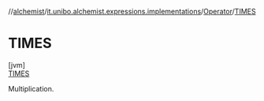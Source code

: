 //[alchemist](../../../../index.md)/[it.unibo.alchemist.expressions.implementations](../../index.md)/[Operator](../index.md)/[TIMES](index.md)

# TIMES

[jvm]\
[TIMES](index.md)

Multiplication.
